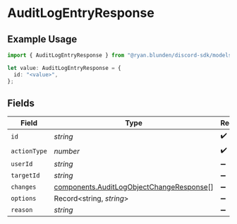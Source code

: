 # AuditLogEntryResponse

## Example Usage

```typescript
import { AuditLogEntryResponse } from "@ryan.blunden/discord-sdk/models/components";

let value: AuditLogEntryResponse = {
  id: "<value>",
};
```

## Fields

| Field                                                                                                | Type                                                                                                 | Required                                                                                             | Description                                                                                          |
| ---------------------------------------------------------------------------------------------------- | ---------------------------------------------------------------------------------------------------- | ---------------------------------------------------------------------------------------------------- | ---------------------------------------------------------------------------------------------------- |
| `id`                                                                                                 | *string*                                                                                             | :heavy_check_mark:                                                                                   | N/A                                                                                                  |
| `actionType`                                                                                         | *number*                                                                                             | :heavy_check_mark:                                                                                   | N/A                                                                                                  |
| `userId`                                                                                             | *string*                                                                                             | :heavy_minus_sign:                                                                                   | N/A                                                                                                  |
| `targetId`                                                                                           | *string*                                                                                             | :heavy_minus_sign:                                                                                   | N/A                                                                                                  |
| `changes`                                                                                            | [components.AuditLogObjectChangeResponse](../../models/components/auditlogobjectchangeresponse.md)[] | :heavy_minus_sign:                                                                                   | N/A                                                                                                  |
| `options`                                                                                            | Record<string, *string*>                                                                             | :heavy_minus_sign:                                                                                   | N/A                                                                                                  |
| `reason`                                                                                             | *string*                                                                                             | :heavy_minus_sign:                                                                                   | N/A                                                                                                  |